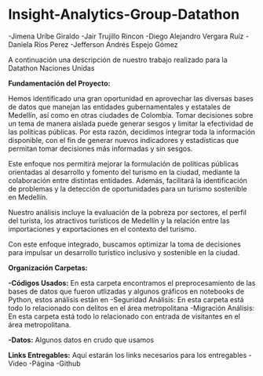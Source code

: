 # Insight-Analytics-Group-Datathon
-Jimena Uribe Giraldo
-Jair Trujillo Rincon
-Diego Alejandro Vergara Ruíz
-Daniela Ríos Perez
-Jefferson Andrés Espejo Gómez

A continuación una descripción de nuestro trabajo realizado para la Datathon Naciones Unidas


**Fundamentación del Proyecto:**

Hemos identificado una gran oportunidad en aprovechar las diversas bases de datos que manejan las entidades gubernamentales y estatales de Medellín, así como en otras ciudades de Colombia. Tomar decisiones sobre un tema de manera aislada puede generar sesgos y limitar la efectividad de las políticas públicas. Por esta razón, decidimos integrar toda la información disponible, con el fin de generar nuevos indicadores y estadísticas que permitan tomar decisiones más informadas y sin sesgos. 

Este enfoque nos permitirá mejorar la formulación de políticas públicas orientadas al desarrollo y fomento del turismo en la ciudad, mediante la colaboración entre distintas entidades. Además, facilitará la identificación de problemas y la detección de oportunidades para un turismo sostenible en Medellín.

Nuestro análisis incluye la evaluación de la pobreza por sectores, el perfil del turista, los atractivos turísticos de Medellín y la relación entre las importaciones y exportaciones en el contexto del turismo. 

Con este enfoque integrado, buscamos optimizar la toma de decisiones para impulsar un desarrollo turístico inclusivo y sostenible en la ciudad.


**Organización Carpetas:**

**-Códigos Usados:** En esta carpeta encontramos el preprocesamiento de las bases de datos que fueron utlizadas y algunos gráficos en notebooks de Python, estos análisis están en 
        -Seguridad Análisis: En esta carpeta está todo lo relacionado con delitos en el área metropolitana
        -Migración Análisis: En esta carpeta está todo lo relacionado con entrada de visitantes en el área metropolitana.

**-Datos:** Algunos datos en crudo que usamos

**Links Entregables:** Aquí estarán los links necesarios para los entregables
                    -Video
                    -Página
                    -Github
                    


